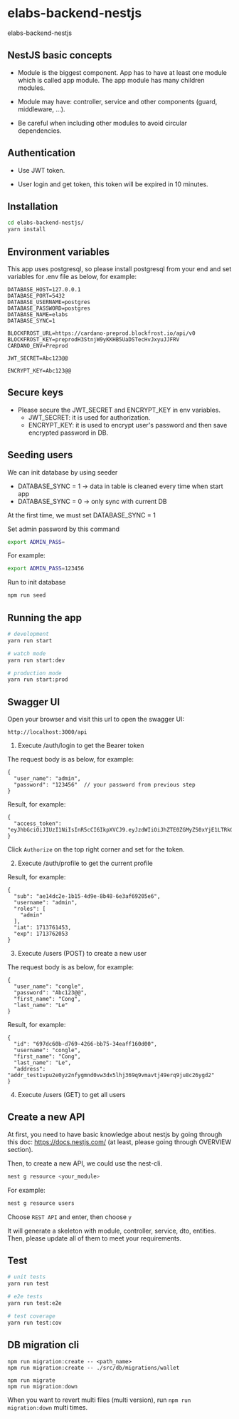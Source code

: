 # elabs-backend-nestjs
elabs-backend-nestjs

## NestJS basic concepts

- Module is the biggest component. App has to have at least one module which is called app module. The app module has many children modules.

- Module may have: controller, service and other components (guard, middleware, ...).

- Be careful when including other modules to avoid circular dependencies.

## Authentication

- Use JWT token.

- User login and get token, this token will be expired in 10 minutes.
 
## Installation

```bash
cd elabs-backend-nestjs/
yarn install
```

## Environment variables

This app uses postgresql, so please install postgresql from your end and set variables for .env file as below, for example:

```
DATABASE_HOST=127.0.0.1
DATABASE_PORT=5432
DATABASE_USERNAME=postgres
DATABASE_PASSWORD=postgres
DATABASE_NAME=elabs
DATABASE_SYNC=1

BLOCKFROST_URL=https://cardano-preprod.blockfrost.io/api/v0
BLOCKFROST_KEY=preprodH3StnjW9yKKHB5UaDSTecHvJxyuJJFRV
CARDANO_ENV=Preprod

JWT_SECRET=Abc123@@

ENCRYPT_KEY=Abc123@@
```

## Secure keys
- Please secure the JWT_SECRET and ENCRYPT_KEY in env variables.
    + JWT_SECRET: it is used for authorization.
    + ENCRYPT_KEY: it is used to encrypt user's password and then save encrypted password in DB.

## Seeding users
We can init database by using seeder
- DATABASE_SYNC = 1 -> data in table is cleaned every time when start app
- DATABASE_SYNC = 0 -> only sync with current DB

At the first time, we must set DATABASE_SYNC = 1

Set admin password by this command

```bash
export ADMIN_PASS=
```

For example:

```bash
export ADMIN_PASS=123456
```

Run to init database

```bash
npm run seed
```

## Running the app

```bash
# development
yarn run start

# watch mode
yarn run start:dev

# production mode
yarn run start:prod
```

## Swagger UI

Open your browser and visit this url to open the swagger UI:

```
http://localhost:3000/api
```

1. Execute /auth/login to get the Bearer token

The request body is as below, for example:

```
{
  "user_name": "admin",
  "password": "123456"  // your password from previous step 
}
```

Result, for example:

```
{
  "access_token": "eyJhbGciOiJIUzI1NiIsInR5cCI6IkpXVCJ9.eyJzdWIiOiJhZTE0ZGMyZS0xYjE1LTRkOWUtOGI0OC02ZTNhZjY5MjA1ZTYiLCJ1c2VybmFtZSI6ImFkbWluIiwicm9sZXMiOlsiYWRtaW4iXSwiaWF0IjoxNzEzNzYxNDUzLCJleHAiOjE3MTM3NjIwNTN9.2eqCbzfKCV6Ucq7BuqtdcunUgogIz5ATjSUqYBuIg4U"
}
```

Click `Authorize` on the top right corner and set for the token.

2. Execute /auth/profile to get the current profile

Result, for example:

```
{
  "sub": "ae14dc2e-1b15-4d9e-8b48-6e3af69205e6",
  "username": "admin",
  "roles": [
    "admin"
  ],
  "iat": 1713761453,
  "exp": 1713762053
}
```

3. Execute /users (POST) to create a new user

The request body is as below, for example:

```
{
  "user_name": "congle",
  "password": "Abc123@@",
  "first_name": "Cong",
  "last_name": "Le"
}
```

Result, for example:

```
{
  "id": "697dc60b-d769-4266-bb75-34eaff160d00",
  "username": "congle",
  "first_name": "Cong",
  "last_name": "Le",
  "address": "addr_test1vpu2e0yz2nfygmnd0vw3dx5lhj369q9vmavtj49erq9ju8c26ygd2"
}
```

4. Execute /users (GET) to get all users

## Create a new API

At first, you need to have basic knowledge about nestjs by going through this doc: https://docs.nestjs.com/ (at least, please going through OVERVIEW section).

Then, to create a new API, we could use the nest-cli.

```bash
nest g resource <your_module>
```

For example:

```bash
nest g resource users
```

Choose `REST API` and enter, then choose `y`

It will generate a skeleton with module, controller, service, dto, entities. Then, please update all of them to meet your requirements.

## Test

```bash
# unit tests
yarn run test

# e2e tests
yarn run test:e2e

# test coverage
yarn run test:cov
```

## DB migration cli

```
npm run migration:create -- <path_name>
npm run migration:create -- ./src/db/migrations/wallet

npm run migrate
npm run migration:down
```

When you want to revert multi files (multi version), run `npm run migration:down` multi times.
